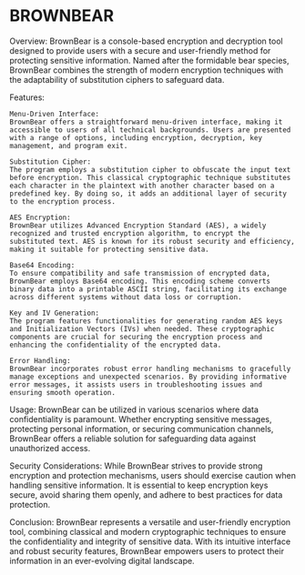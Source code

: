 # BROWNBEAR
Overview:
BrownBear is a console-based encryption and decryption tool designed to provide users with a secure and user-friendly method for protecting sensitive information. Named after the formidable bear species, BrownBear combines the strength of modern encryption techniques with the adaptability of substitution ciphers to safeguard data.

Features:

    Menu-Driven Interface:
    BrownBear offers a straightforward menu-driven interface, making it accessible to users of all technical backgrounds. Users are presented with a range of options, including encryption, decryption, key management, and program exit.

    Substitution Cipher:
    The program employs a substitution cipher to obfuscate the input text before encryption. This classical cryptographic technique substitutes each character in the plaintext with another character based on a predefined key. By doing so, it adds an additional layer of security to the encryption process.

    AES Encryption:
    BrownBear utilizes Advanced Encryption Standard (AES), a widely recognized and trusted encryption algorithm, to encrypt the substituted text. AES is known for its robust security and efficiency, making it suitable for protecting sensitive data.

    Base64 Encoding:
    To ensure compatibility and safe transmission of encrypted data, BrownBear employs Base64 encoding. This encoding scheme converts binary data into a printable ASCII string, facilitating its exchange across different systems without data loss or corruption.

    Key and IV Generation:
    The program features functionalities for generating random AES keys and Initialization Vectors (IVs) when needed. These cryptographic components are crucial for securing the encryption process and enhancing the confidentiality of the encrypted data.

    Error Handling:
    BrownBear incorporates robust error handling mechanisms to gracefully manage exceptions and unexpected scenarios. By providing informative error messages, it assists users in troubleshooting issues and ensuring smooth operation.

Usage:
BrownBear can be utilized in various scenarios where data confidentiality is paramount. Whether encrypting sensitive messages, protecting personal information, or securing communication channels, BrownBear offers a reliable solution for safeguarding data against unauthorized access.

Security Considerations:
While BrownBear strives to provide strong encryption and protection mechanisms, users should exercise caution when handling sensitive information. It is essential to keep encryption keys secure, avoid sharing them openly, and adhere to best practices for data protection.

Conclusion:
BrownBear represents a versatile and user-friendly encryption tool, combining classical and modern cryptographic techniques to ensure the confidentiality and integrity of sensitive data. With its intuitive interface and robust security features, BrownBear empowers users to protect their information in an ever-evolving digital landscape.
